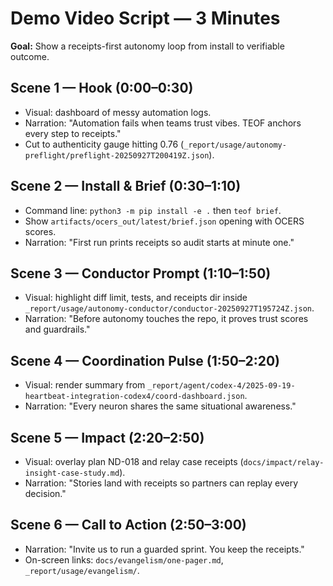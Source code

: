 # Demo Video Script — 3 Minutes

**Goal:** Show a receipts-first autonomy loop from install to verifiable outcome.

## Scene 1 — Hook (0:00–0:30)
- Visual: dashboard of messy automation logs.
- Narration: "Automation fails when teams trust vibes. TEOF anchors every step to receipts."
- Cut to authenticity gauge hitting 0.76 (`_report/usage/autonomy-preflight/preflight-20250927T200419Z.json`).

## Scene 2 — Install & Brief (0:30–1:10)
- Command line: `python3 -m pip install -e .` then `teof brief`.
- Show `artifacts/ocers_out/latest/brief.json` opening with OCERS scores.
- Narration: "First run prints receipts so audit starts at minute one."

## Scene 3 — Conductor Prompt (1:10–1:50)
- Visual: highlight diff limit, tests, and receipts dir inside `_report/usage/autonomy-conductor/conductor-20250927T195724Z.json`.
- Narration: "Before autonomy touches the repo, it proves trust scores and guardrails."

## Scene 4 — Coordination Pulse (1:50–2:20)
- Visual: render summary from `_report/agent/codex-4/2025-09-19-heartbeat-integration-codex4/coord-dashboard.json`.
- Narration: "Every neuron shares the same situational awareness." 

## Scene 5 — Impact (2:20–2:50)
- Visual: overlay plan ND-018 and relay case receipts (`docs/impact/relay-insight-case-study.md`).
- Narration: "Stories land with receipts so partners can replay every decision."

## Scene 6 — Call to Action (2:50–3:00)
- Narration: "Invite us to run a guarded sprint. You keep the receipts." 
- On-screen links: `docs/evangelism/one-pager.md`, `_report/usage/evangelism/`.
